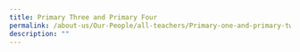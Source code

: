 ```yaml
---
title: Primary Three and Primary Four
permalink: /about-us/Our-People/all-teachers/Primary-one-and-primary-two
description: ""
---
```


